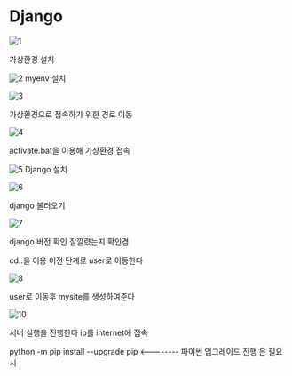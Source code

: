# Django

![1](https://user-images.githubusercontent.com/110071838/202056897-61f1806b-74b8-4971-a3bc-3d0db603ce0c.png)

가상환경 설치

![2](https://user-images.githubusercontent.com/110071838/202056928-3fd592e6-3095-4546-970e-1ca9419e6639.png)
myenv 설치


![3](https://user-images.githubusercontent.com/110071838/202057017-bc0b31d1-6892-40fd-baf2-5ddff7fc0fcc.png)

가상환경으로 접속하기 위한 경로 이동

![4](https://user-images.githubusercontent.com/110071838/202057073-8c4d059a-aae5-424f-b078-198065e1c0d5.png)

activate.bat을 이용해 가상환경 접속

![5](https://user-images.githubusercontent.com/110071838/202057201-341789ba-ea84-4c53-9607-ea5953cca9ca.png)
Django 설치

![6](https://user-images.githubusercontent.com/110071838/202057262-e177caaa-f2ce-4f95-81a3-84c83a60781f.png)

django 불러오기

![7](https://user-images.githubusercontent.com/110071838/202057311-5a64c83d-a363-4e6b-91e2-706fe1658d6b.png)

django 버전 확인 잘깔렸는지 확인겸

cd..을 이용 이전 단계로 user로 이동한다

![8](https://user-images.githubusercontent.com/110071838/202057402-ac8c0a80-8258-4ce4-bb16-10fb4b1e2199.png)

user로 이동후 mysite를 생성하여준다


 ![10](https://user-images.githubusercontent.com/110071838/202057477-15fbc60a-8a82-41fb-b5d4-4d7668d1e9a9.png)

서버 실행을 진행한다 ip를 internet에 접속

python -m pip install --upgrade pip <-------- 파이썬 업그레이드 진행 은 필요시
